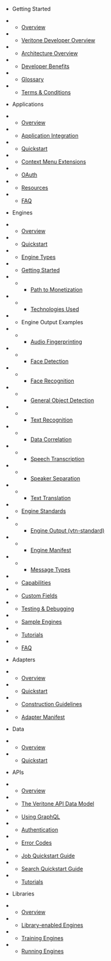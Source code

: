 <!-- docs/_sidebar.md -->

* Getting Started
* * [Overview](/)
* * [Veritone Developer Overview](veritone-developer-overview.md)
* * [Architecture Overview](architecture-overview.md)
* * [Developer Benefits](developer-benefits.md)
* * [Glossary](glossary.md)
* * [Terms & Conditions](terms-and-conditions.md)

* Applications
* * [Overview](applications/)
* * [Application Integration](applications/integration/)
* * [Quickstart](applications/quick-start/)
* * [Context Menu Extensions](applications/context-menu-extensions.md)
* * [OAuth](applications/oauth.md)
* * [Resources](applications/resources.md)
* * [FAQ](applications/faq.md)

* Engines
* * [Overview](engines/)
* * [Quickstart](engines/quick-start/)
* * [Engine Types](engines/types)
* * [Getting Started](engines/getting-started/)
* * * [Path to Monetization](engines/getting-started/path-to-monetization.md)
* * * [Technologies Used](engines/getting-started/technologies.md)
* * Engine Output Examples
* * * [Audio Fingerprinting](engines/deploy-a-cognitive-engine/audio/audio-fingerprinting/)
* * * [Face Detection](engines/deploy-a-cognitive-engine/biometrics/face-detection/)
* * * [Face Recognition](engines/deploy-a-cognitive-engine/biometrics/face-recognition/)
* * * [General Object Detection](engines/deploy-a-cognitive-engine/vision/general-object-detection/)
* * * [Text Recognition](engines/deploy-a-cognitive-engine/vision/text-recognition/)
* * * [Data Correlation](engines/deploy-a-cognitive-engine/data/correlation/)
* * * [Speech Transcription](engines/deploy-a-cognitive-engine/speech/transcription/)
* * * [Speaker Separation](engines/deploy-a-cognitive-engine/speech/speaker-separation/)
* * * [Text Translation](engines/deploy-a-cognitive-engine/text/translation/)
* * [Engine Standards](engines/engine_standards/)
* * * [Engine Output (vtn-standard)](engines/standards/engine-output.md)
* * * [Engine Manifest](engines/standards/engine-manifest.md)
* * * [Message Types](engines/standards/message-types.md)
* * [Capabilities](engines/engine_standards/capability/)
* * [Custom Fields](engines/custom-fields)
* * [Testing & Debugging](engines/testing-and-debugging)
* * [Sample Engines](engines/sample-engines.md)
* * [Tutorials](engines/tutorials/)
* * [FAQ](engines/faq.md)

* Adapters
* * [Overview](adapters/overview.md)
* * [Quickstart](adapters/quickstart/)
* * [Construction Guidelines](adapters/guidelines.md)
* * [Adapter Manifest](adapters/manifest.md)

* Data
* * [Overview](data/)
* * [Quickstart](data/quick-start/)

* APIs
* * [Overview](apis/)
* * [The Veritone API Data Model](apis/data-model.md)
* * [Using GraphQL](apis/using-graphql.md)
* * [Authentication](apis/authentication.md)
* * [Error Codes](apis/error-codes.md)
* * [Job Quickstart Guide](apis/job-quickstart.md)
* * [Search Quickstart Guide](apis/search-quickstart.md)
* * [Tutorials](apis/tutorials/)

* Libraries
* * [Overview](libraries/)
* * [Library-enabled Engines](libraries/engines.md)
* * [Training Engines](libraries/training.md)
* * [Running Engines](libraries/running.md)
